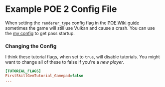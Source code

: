 # Example POE 2 Config File

When setting the `renderer_type` config flag in the [POE Wiki guide](https://www.poewiki.net/wiki/Guide:Path_of_Exile_on_Mac_using_Windows_Client) sometimes the game will still use Vulkan and cause a crash. You can use the [my config](poe2_production_Config.ini) to get pass startup.

### Changing the Config

I think these tutorial flags, when set to `true`, will disable tutorials. You might want to change all of these to false if you're a _new player_.

```ini
[TUTORIAL_FLAGS]
FirstSkillGemTutorial_Gamepad=false
...
```
